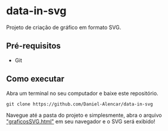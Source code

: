 # data-in-svg

Projeto de criação de gráfico em formato SVG.

## Pré-requisitos

- Git

## Como executar

Abra um terminal no seu computador e baixe este repositório.
```
git clone https://github.com/Daniel-Alencar/data-in-svg
```
Navegue até a pasta do projeto e simplesmente, abra o arquivo ["graficosSVG.html"](graficosSVG.html) em seu navegador e o SVG será exibido!
